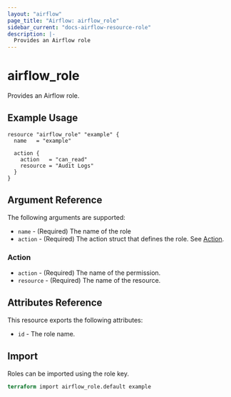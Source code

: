 ```yaml
---
layout: "airflow"
page_title: "Airflow: airflow_role"
sidebar_current: "docs-airflow-resource-role"
description: |-
  Provides an Airflow role
---
```


# airflow_role

Provides an Airflow role.

## Example Usage

```hcl
resource "airflow_role" "example" {
  name   = "example"

  action {
    action   = "can_read"
    resource = "Audit Logs"
  }
}
```

## Argument Reference

The following arguments are supported:

* `name` - (Required) The name of the role
* `action` - (Required) The action struct that defines the role. See [Action](#action).

### Action

* `action` - (Required) The name of the permission.
* `resource` - (Required) The name of the resource.

## Attributes Reference

This resource exports the following attributes:

* `id` - The role name.

## Import

Roles can be imported using the role key.

```terraform
terraform import airflow_role.default example
```
